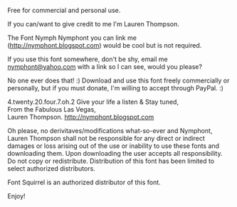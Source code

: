 Free for commercial and personal use. 

If you can/want to give credit to me I'm Lauren Thompson.

The Font Nymph Nymphont you can link me (http://nymphont.blogspot.com) would be cool but is not required.

If you use this font somewhere, don't be shy, email me nymphont@yahoo.com with a link so I can see, would you please? 

No one ever does that! :)  Download and use this font freely commercially or personally, but if you must donate, I'm willing to accept through PayPal. :) 

4.twenty.20.four.7.oh.2
Give your life a listen & Stay tuned,  
From the Fabulous Las Vegas,  
Lauren Thompson. 
http://nymphont.blogspot.com

Oh please, no derivitaves/modifications what-so-ever and Nymphont, Lauren Thompson shall not be responsible for any direct or indirect damages or loss arising out of the use or inability to use these fonts and downloading them. Upon downloading the user accepts all responsibility. Do not copy or redistribute. Distribution of this font has been limited to select authorized distributors. 

Font Squirrel is an authorized distributor of this font.


Enjoy!
